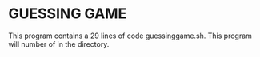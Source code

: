 # GUESSING GAME
This program contains a 29 lines of code guessinggame.sh. This program will number of in the directory.
